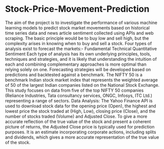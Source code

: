 # Stock-Price-Movement-Prediction

The aim of the project is to investigate the performance of various machine learning models to predict stock market movements based on historical time series data and news article sentiment collected using APIs and web scraping. The basic principle would be to buy low and sell high, but the complexity arises in knowing when to buy and sell a stock.
Four types of analysis exist to forecast the markets:-
Fundamental
Technical 
Quantitative
Sentiment
Each type of analysis has its own underlying principles, tools, techniques and strategies, and it is likely that understanding the intuition of each and combining complementary approaches is more optimal than relying solely on one. Forecasting strategies will be developed based on predictions and backtested against a benchmark.
The NIFTY 50 is a benchmark Indian stock market index that represents the weighted average of 50 of the largest Indian companies listed on the National Stock Exchange. This study focuses on data from five of the top NIFTY 50 companies (Reliance Industries, Tata consultancy services, ONGC, Infosys, ITC Ltd.) representing a range of sectors.
Data Analysis:
The Yahoo Finance API is used to download stock data for the opening price (Open), the highest and lowest price the stock traded at (High, Low), closing price (Close), and the number of stocks traded (Volume) and Adjusted Close. To give a more accurate reflection of the true value of the stock and present a coherent picture of returns, the Adjusted Close price is typically used for prediction purposes. It is an estimate incorporating corporate actions, including splits and dividends, which gives a more accurate representation of the true value of the stock.
